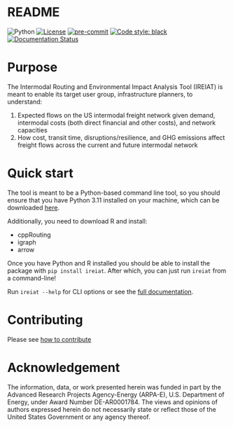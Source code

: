 # README

![Python](https://img.shields.io/badge/python-3.11-blue.svg)
[![License](https://img.shields.io/badge/License-BSD_3--Clause-blue.svg)](https://opensource.org/licenses/BSD-3-Clause)
[![pre-commit](https://img.shields.io/badge/pre--commit-enabled-brightgreen?logo=pre-commit)](https://github.com/pre-commit/pre-commit)
[![Code style: black](https://img.shields.io/badge/code%20style-black-000000.svg)](https://github.com/psf/black)
[![Documentation Status](https://readthedocs.org/projects/ireiat/badge/?version=latest)](https://ireiat.readthedocs.io/en/latest/?badge=latest)

# Purpose

The Intermodal Routing and Environmental Impact Analysis Tool (IREIAT) is meant to enable its target user group,
infrastructure planners, to understand:
1. Expected flows on the US intermodal freight network given demand,
   intermodal costs (both direct financial and other costs), and network capacities
2. How cost, transit time, disruptions/resilience, and GHG emissions affect freight flows across the current and
   future intermodal network

# Quick start

The tool is meant to be a Python-based command line tool, so you should ensure
that you have Python 3.11 installed on your machine, which
can be downloaded [here](https://www.python.org/downloads/release/python-3117/).

Additionally, you need to download R and install:
* cppRouting
* igraph
* arrow

Once you have Python and R installed you should be able to install the package
with `pip install ireiat`. After which, you can just run `ireiat` from a command-line!

Run `ireiat --help` for CLI options or see the [full documentation](https://ireiat.readthedocs.io/en/latest/).

# Contributing

Please see [how to contribute](CONTRIBUTING.md)

# Acknowledgement

The information, data, or work presented herein was funded in part by the Advanced Research Projects Agency-Energy
(ARPA-E), U.S. Department of Energy, under Award Number DE-AR0001784. The views and opinions of authors expressed herein do not necessarily state or reflect those of the United States Government or any agency thereof.
